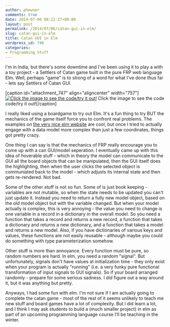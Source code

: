 ```yaml
---
author: phewner
comments: true
date: 2014-07-06 08:12:27+00:00
layout: post
permalink: /2014/07/06/catan-gui-in-elm/
slug: catan-gui-in-elm
title: Catan GUI in Elm
wordpress_id: 746
categories:
- Programming Stuff
---
```


I'm in India, but there's some downtime and I've been using it to play a with a toy project - a Settlers of Catan game built in the pure FRP web language Elm.  Well, perhaps "game" is to strong of a word for what I've done thus far - lets say Settlers of Catan GUI.

[caption id="attachment_747" align="aligncenter" width="757"][![Click the image to see the code/try it out!](http://hewner.com/wp-content/uploads/2014/07/Screenshot-from-Catan.png)](http://www.share-elm.com/sprout/53b8fccde4b07afa6f982aeb) Click the image to see the code code/try it out![/caption]

I really liked using a boardgame to try out Elm.  It's a fun thing to try BUT the mechanics of the game itself force you to confront real problems.  The examples on [the very nice elm website](http://elm-lang.org/) are cool, but once I tried to actually engage with a data model more complex than just a few coordinates, things got pretty crazy.

One thing I can say is that the mechanics of FRP really encourage you to come up with a can GUI/model seperation.  I eventually came up with this idea of hoverable stuff - which in theory the model can communicate to the GUI all the board objects that can be manipulated, then the GUI itself does the highlighting, then when the user clicks the selected object is communiated back to the model - which adjusts its internal state and then gets re-rendered.  Not bad.

Some of the other stuff is not so fun.  Some of is just book keeping - variables are not mutable, so when the state needs to be updated you can't just update it.  Instead you need to return a fully new model object, based on the old model object but with the variable changed.  But when your model actually is complex, this is very annoying - the value you need to change is one variable in a record in a dictionary in the overall model.  So you need a function that takes a record and returns a new record, a function that takes a dictionary and returns a new dictionary, and a function that takes a model and returns a new model.  Also, if you have dictionaries of various keys and values, these functions are not easily reusable - although maybe you could do something with type parameterization somehow.

Other stuff is more than annoyance.  Every function must be pure, so random numbers are hard.  In elm, you need a random "signal".  But unfortunately, signals don't have values at initialization time - they only exist when your program is actually "running" (i.e. a very funky pure functional transformation of input signals to GUI signals).  So if your board arranged randomly - prepare for some serious sadness.  I did figure out a way around it, but it was anything but pretty.

Anyways, I had some fun with elm.  I'm not sure if I am actually going to complete the catan game - most of the rest of it seems unlikely to teach me new stuff and board games have a lot of complexity.  But I did learn a lot, and I think I may ask students to build a (much smaller project) in elm as part of an upcoming programming language course I'll be teaching in the winter.

